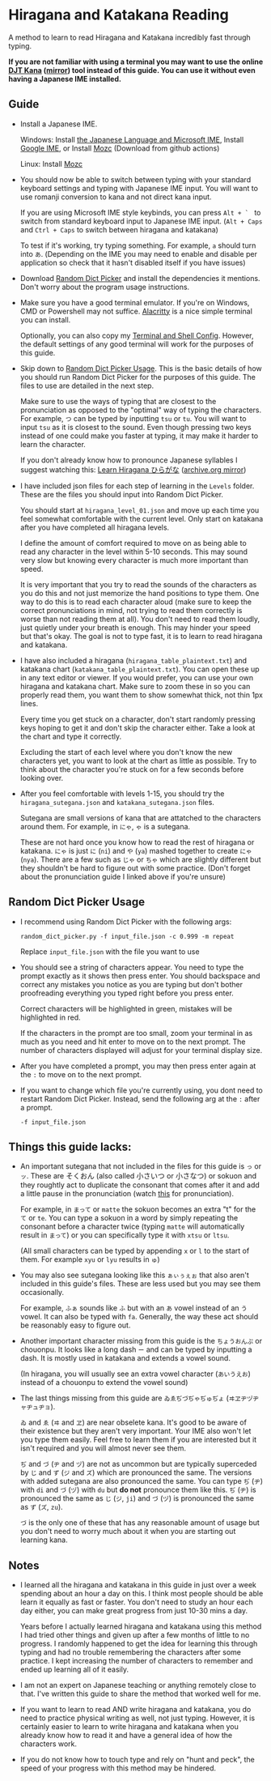 # Hiragana and Katakana Reading

A method to learn to read Hiragana and Katakana incredibly fast through typing.

**If you are not familiar with using a terminal you may want to use the online [DJT Kana](https://djtguide.neocities.org/kana/) ([mirror](https://djtguide.github.io/learn/kana.html)) tool instead of this guide. You can use it without even having a Japanese IME installed.**

## Guide

- Install a Japanese IME.

    Windows: Install [the Japanese Language and Microsoft IME](https://support.microsoft.com/en-us/windows/install-a-language-for-windows-ccd853d3-9ecd-7da7-9ef0-72b4a055410a), Install [Google IME](https://www.google.co.jp/ime/), or Install [Mozc](https://github.com/google/mozc) (Download from github actions)

    Linux: Install [Mozc](https://github.com/google/mozc)

- You should now be able to switch between typing with your standard keyboard settings and typing with Japanese IME input. You will want to use romanji conversion to kana and not direct kana input.

    If you are using Microsoft IME style keybinds, you can press ``Alt + ` `` to switch from standard keyboard input to Japanese IME input. (`Alt + Caps` and `Ctrl + Caps` to switch between hiragana and katakana)

    To test if it's working, try typing something. For example, `a` should turn into `あ`. (Depending on the IME you may need to enable and disable per application so check that it hasn't disabled itself if you have issues)

- Download [Random Dict Picker](../../scripts_and_programs/random_dict_picker/) and install the dependencies it mentions. Don't worry about the program usage instructions.

- Make sure you have a good terminal emulator. If you're on Windows, CMD or Powershell may not suffice. [Alacritty](https://alacritty.org/) is a nice simple terminal you can install.

    Optionally, you can also copy my [Terminal and Shell Config](../../scripts_and_programs/terminal_and_shell_config/). However, the default settings of any good terminal will work for the purposes of this guide.

- Skip down to [Random Dict Picker Usage](./README.md#random-dict-picker-usage). This is the basic details of how you should run Random Dict Picker for the purposes of this guide. The files to use are detailed in the next step.

    Make sure to use the ways of typing that are closest to the pronunciation as opposed to the "optimal" way of typing the characters. For example, `つ` can be typed by inputting `tsu` or `tu`. You will want to input `tsu` as it is closest to the sound. Even though pressing two keys instead of one could make you faster at typing, it may make it harder to learn the character.

    If you don't already know how to pronounce Japanese syllables I suggest watching this: [Learn Hiragana ひらがな](https://www.youtube.com/watch?v=Bsfi4XbPE8M) ([archive.org mirror](https://web.archive.org/web/0/https://www.youtube.com/watch?v=Bsfi4XbPE8M&gl=US&hl=en))

- I have included json files for each step of learning in the `Levels` folder. These are the files you should input into Random Dict Picker.

    You should start at `hiragana_level_01.json` and move up each time you feel somewhat comfortable with the current level. Only start on katakana after you have completed all hiragana levels.

    I define the amount of comfort required to move on as being able to read any character in the level within 5-10 seconds. This may sound very slow but knowing every character is much more important than speed.

    It is very important that you try to read the sounds of the characters as you do this and not just memorize the hand positions to type them. One way to do this is to read each character aloud (make sure to keep the correct pronunciations in mind, not trying to read them correctly is worse than not reading them at all). You don't need to read them loudly, just quietly under your breath is enough. This may hinder your speed but that's okay. The goal is not to type fast, it is to learn to read hiragana and katakana.

- I have also included a hiragana (`hiragana_table_plaintext.txt`) and katakana chart (`katakana_table_plaintext.txt`). You can open these up in any text editor or viewer. If you would prefer, you can use your own hiragana and katakana chart. Make sure to zoom these in so you can properly read them, you want them to show somewhat thick, not thin 1px lines.

    Every time you get stuck on a character, don't start randomly pressing keys hoping to get it and don't skip the character either. Take a look at the chart and type it correctly. 

    Excluding the start of each level where you don't know the new characters yet, you want to look at the chart as little as possible. Try to think about the character you're stuck on for a few seconds before looking over.

- After you feel comfortable with levels 1-15, you should try the `hiragana_sutegana.json` and `katakana_sutegana.json` files.

    Sutegana are small versions of kana that are attatched to the characters around them. For example, in `にゃ`, `ゃ` is a sutegana.

    These are not hard once you know how to read the rest of hiragana or katakana. `にゃ` is just `に` (`ni`) and `や` (`ya`) mashed together to create `にゃ` (`nya`). There are a few such as `じゃ` or `ちゃ` which are slightly different but they shouldn't be hard to figure out with some practice. (Don't forget about the pronunciation guide I linked above if you're unsure)

## Random Dict Picker Usage

- I recommend using Random Dict Picker with the following args:

    ```
    random_dict_picker.py -f input_file.json -c 0.999 -m repeat
    ```

    Replace `input_file.json` with the file you want to use

- You should see a string of characters appear. You need to type the prompt exactly as it shows then press enter. You should backspace and correct any mistakes you notice as you are typing but don't bother proofreading everything you typed right before you press enter.

    Correct characters will be highlighted in green, mistakes will be highlighted in red.

    If the characters in the prompt are too small, zoom your terminal in as much as you need and hit enter to move on to the next prompt. The number of characters displayed will adjust for your terminal display size.

- After you have completed a prompt, you may then press enter again at the `:` to move on to the next prompt.

- If you want to change which file you're currently using, you dont need to restart Random Dict Picker. Instead, send the following arg at the `:` after a prompt.

    ```
    -f input_file.json
    ```

## Things this guide lacks:

- An important sutegana that not included in the files for this guide is `っ` or `ッ`. These are そくおん (also called 小さいつ or 小さなつ) or sokuon and they roughtly act to duplicate the consonant that comes after it and add a little pause in the pronunciation (watch [this](https://www.youtube.com/watch?v=EnGHbpZEoeQ) for pronunciation). 

    For example, in `まって` or `matte` the sokuon becomes an extra "t" for the `て` or `te`. You can type a sokuon in a word by simply repeating the consonant before a character twice (typing `matte` will automatically result in `まって`) or you can specifically type it with `xtsu` or `ltsu`. 

    (All small characters can be typed by appending `x` or `l` to the start of them. For example `xyu` or `lyu` results in `ゅ`)

- You may also see sutegana looking like this `ぁぃぅぇぉ` that also aren't included in this guide's files. These are less used but you may see them occasionally. 

    For example, `ふぁ` sounds like `ふ` but with an `あ` vowel instead of an `う` vowel. It can also be typed with `fa`. Generally, the way these act should be reasonably easy to figure out.

- Another important character missing from this guide is the `ちょうおんぷ` or chouonpu. It looks like a long dash `ー` and can be typed by inputting a dash. It is mostly used in katakana and extends a vowel sound. 

    (In hiragana, you will usually see an extra vowel character (`あいうえお`) instead of a chouonpu to extend the vowel sound)

- The last things missing from this guide are `ゐゑぢづぢゃぢゅぢょ` (`ヰヱヂヅヂャヂュヂョ`). 

    `ゐ` and `ゑ` (`ヰ` and `ヱ`) are near obselete kana. It's good to be aware of their existence but they aren't very important. Your IME also won't let you type them easily. Feel free to learn them if you are interested but it isn't required and you will almost never see them.

    `ぢ` and `づ` (`ヂ` and `ヅ`) are not as uncommon but are typically superceded by `じ` and `ず` (`ジ` and `ズ`) which are pronounced the same. The versions with added sutegana are also pronounced the same. You can type `ぢ` (`ヂ`) with `di` and `づ` (`ヅ`) with `du` but **do not** pronounce them like this. `ぢ` (`ヂ`) is pronounced the same as `じ` (`ジ`, `ji`) and `づ` (`ヅ`) is pronounced the same as `ず` (`ズ`, `zu`).

    `づ` is the only one of these that has any reasonable amount of usage but you don't need to worry much about it when you are starting out learning kana.

## Notes

- I learned all the hiragana and katakana in this guide in just over a week spending about an hour a day on this. I think most people should be able learn it equally as fast or faster. You don't need to study an hour each day either, you can make great progress from just 10-30 mins a day.

    Years before I actually learned hiragana and katakana using this method I had tried other things and given up after a few months of little to no progress. I randomly happened to get the idea for learning this through typing and had no trouble remembering the characters after some practice. I kept increasing the number of characters to remember and ended up learning all of it easily.

- I am not an expert on Japanese teaching or anything remotely close to that. I've written this guide to share the method that worked well for me.

- If you want to learn to read AND write hiragana and katakana, you do need to practice physical writing as well, not just typing. However, it is certainly easier to learn to write hiragana and katakana when you already know how to read it and have a general idea of how the characters work.

- If you do not know how to touch type and rely on "hunt and peck", the speed of your progress with this method may be hindered.